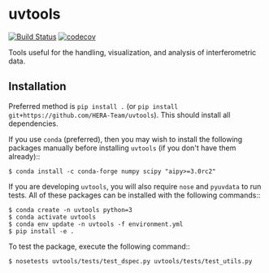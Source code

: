 # uvtools
[![Build Status](https://travis-ci.org/HERA-Team/uvtools.svg?branch=master)](https://travis-ci.org/HERA-Team/uvtools)
[![codecov](https://codecov.io/gh/HERA-Team/uvtools/branch/main/graph/badge.svg?token=BImdA3Oz6u)](https://codecov.io/gh/HERA-Team/uvtools)

Tools useful for the handling, visualization, and analysis of interferometric data.

## Installation
Preferred method is `pip install .` (or `pip install git+https://github.com/HERA-Team/uvtools`).
This should install all dependencies.

If you use `conda` (preferred), then you may wish to install the following packages
manually before installing `uvtools` (if you don't have them already)::

    $ conda install -c conda-forge numpy scipy "aipy>=3.0rc2"
    
If you are developing `uvtools`, you will also require `nose` and `pyuvdata` to run 
tests. All of these packages can be installed with the following commands::

    $ conda create -n uvtools python=3
    $ conda activate uvtools
    $ conda env update -n uvtools -f environment.yml
    $ pip install -e . 
    
To test the package, execute the following command::

    $ nosetests uvtools/tests/test_dspec.py uvtools/tests/test_utils.py 
